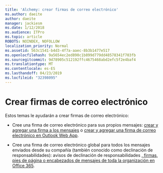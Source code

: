 ```yaml
---
title: 'Alchemy: crear firmas de correo electrónico'
ms.author: daeite
author: daeite
manager: jackiesm
ms.date: 1/12/2018
ms.audience: ITPro
ms.topic: article
ROBOTS: NOINDEX, NOFOLLOW
localization_priority: Normal
ms.assetid: 563c1541-b4d3-4f7a-aaec-8b3b1477e517
ms.openlocfilehash: 9a5654ec2ed890c1b899d779dd48578341f703fb
ms.sourcegitcommit: 9d78905c512192ffc4675468abd2efc5f2e4baf4
ms.translationtype: MT
ms.contentlocale: es-ES
ms.lasthandoff: 04/23/2019
ms.locfileid: "32398095"
---
```

# <a name="create-email-signatures"></a>Crear firmas de correo electrónico

Estos temas le ayudarán a crear firmas de correo electrónico:
  
- Cree una firma de correo electrónico para sus propios mensajes: [crear y agregar una firma a los mensajes](https://support.office.com/article/8ee5d4f4-68fd-464a-a1c1-0e1c80bb27f2.aspx) o [crear y agregar una firma de correo electrónico en Outlook Web App](https://support.office.com/article/0f230564-11b9-4239-83de-f10cbe4dfdfc.aspx).
    
- Cree una firma de correo electrónico global para todos los mensajes enviados desde su compañía (también conocido como declinación de responsabilidades): avisos de declinación de responsabilidades [, firmas, pies de página o encabezados de mensajes de toda la organización en Office 365](https://go.microsoft.com/fwlink/p/?linkid=391096).
    

